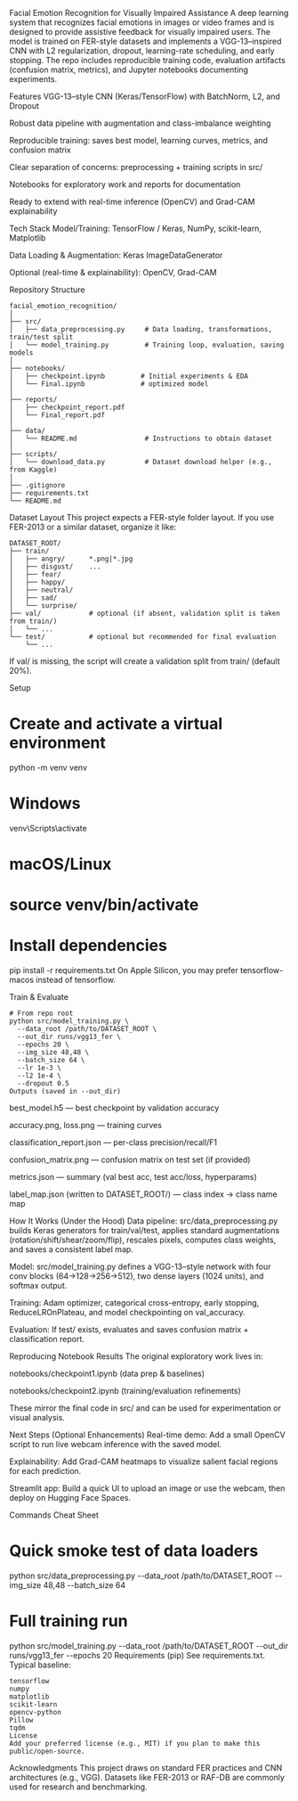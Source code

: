 Facial Emotion Recognition for Visually Impaired Assistance
A deep learning system that recognizes facial emotions in images or video frames and is designed to provide assistive feedback for visually impaired users. The model is trained on FER-style datasets and implements a VGG-13–inspired CNN with L2 regularization, dropout, learning-rate scheduling, and early stopping. The repo includes reproducible training code, evaluation artifacts (confusion matrix, metrics), and Jupyter notebooks documenting experiments.

Features
VGG-13–style CNN (Keras/TensorFlow) with BatchNorm, L2, and Dropout

Robust data pipeline with augmentation and class-imbalance weighting

Reproducible training: saves best model, learning curves, metrics, and confusion matrix

Clear separation of concerns: preprocessing + training scripts in src/

Notebooks for exploratory work and reports for documentation

Ready to extend with real-time inference (OpenCV) and Grad-CAM explainability

Tech Stack
Model/Training: TensorFlow / Keras, NumPy, scikit-learn, Matplotlib

Data Loading & Augmentation: Keras ImageDataGenerator

Optional (real-time & explainability): OpenCV, Grad-CAM

Repository Structure
```
facial_emotion_recognition/
│
├── src/
│   ├── data_preprocessing.py     # Data loading, transformations, train/test split
│   └── model_training.py         # Training loop, evaluation, saving models
│
├── notebooks/
│   ├── checkpoint.ipynb         # Initial experiments & EDA
│   └── Final.ipynb              # optimized model
│
├── reports/
│   ├── checkpoint_report.pdf
│   └── Final_report.pdf
│
├── data/
│   └── README.md                 # Instructions to obtain dataset
│
├── scripts/
│   └── download_data.py          # Dataset download helper (e.g., from Kaggle)
│
├── .gitignore
├── requirements.txt
└── README.md
```
Dataset Layout
This project expects a FER-style folder layout. If you use FER-2013 or a similar dataset, organize it like:

```
DATASET_ROOT/
├── train/
│   ├── angry/      *.png|*.jpg
│   ├── disgust/    ...
│   ├── fear/
│   ├── happy/
│   ├── neutral/
│   ├── sad/
│   └── surprise/
├── val/            # optional (if absent, validation split is taken from train/)
│   └── ...
└── test/           # optional but recommended for final evaluation
    └── ...
```
If val/ is missing, the script will create a validation split from train/ (default 20%).

Setup

# Create and activate a virtual environment
python -m venv venv
# Windows
venv\Scripts\activate
# macOS/Linux
# source venv/bin/activate

# Install dependencies
pip install -r requirements.txt
On Apple Silicon, you may prefer tensorflow-macos instead of tensorflow.

Train & Evaluate
```
# From repo root
python src/model_training.py \
  --data_root /path/to/DATASET_ROOT \
  --out_dir runs/vgg13_fer \
  --epochs 20 \
  --img_size 48,48 \
  --batch_size 64 \
  --lr 1e-3 \
  --l2 1e-4 \
  --dropout 0.5
Outputs (saved in --out_dir)
```
best_model.h5 — best checkpoint by validation accuracy

accuracy.png, loss.png — training curves

classification_report.json — per-class precision/recall/F1

confusion_matrix.png — confusion matrix on test set (if provided)

metrics.json — summary (val best acc, test acc/loss, hyperparams)

label_map.json (written to DATASET_ROOT/) — class index → class name map

How It Works (Under the Hood)
Data pipeline: src/data_preprocessing.py builds Keras generators for train/val/test, applies standard augmentations (rotation/shift/shear/zoom/flip), rescales pixels, computes class weights, and saves a consistent label map.

Model: src/model_training.py defines a VGG-13–style network with four conv blocks (64→128→256→512), two dense layers (1024 units), and softmax output.

Training: Adam optimizer, categorical cross-entropy, early stopping, ReduceLROnPlateau, and model checkpointing on val_accuracy.

Evaluation: If test/ exists, evaluates and saves confusion matrix + classification report.

Reproducing Notebook Results
The original exploratory work lives in:

notebooks/checkpoint1.ipynb (data prep & baselines)

notebooks/checkpoint2.ipynb (training/evaluation refinements)

These mirror the final code in src/ and can be used for experimentation or visual analysis.

Next Steps (Optional Enhancements)
Real-time demo: Add a small OpenCV script to run live webcam inference with the saved model.

Explainability: Add Grad-CAM heatmaps to visualize salient facial regions for each prediction.

Streamlit app: Build a quick UI to upload an image or use the webcam, then deploy on Hugging Face Spaces.

Commands Cheat Sheet

# Quick smoke test of data loaders
python src/data_preprocessing.py --data_root /path/to/DATASET_ROOT --img_size 48,48 --batch_size 64

# Full training run
python src/model_training.py --data_root /path/to/DATASET_ROOT --out_dir runs/vgg13_fer --epochs 20
Requirements (pip)
See requirements.txt. Typical baseline:
```
tensorflow
numpy
matplotlib
scikit-learn
opencv-python
Pillow
tqdm
License
Add your preferred license (e.g., MIT) if you plan to make this public/open-source.
```
Acknowledgments
This project draws on standard FER practices and CNN architectures (e.g., VGG). Datasets like FER-2013 or RAF-DB are commonly used for research and benchmarking.
